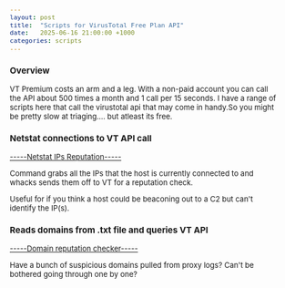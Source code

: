 ```yaml
---
layout: post
title:  "Scripts for VirusTotal Free Plan API"
date:   2025-06-16 21:00:00 +1000
categories: scripts
---
```


<style>
  body { font-size: 13px; }
  h1 { font-size: 19px !important; }
  h2 { font-size: 17px !important; }
  h3 { font-size: 15px !important; }
</style>

### Overview
VT Premium costs an arm and a leg. With a non-paid account you can call the API about 500 times a month and 1 call per 15 seconds. I have a range of scripts here that call the virustotal api that may come in handy.So you might be pretty slow at triaging.... but atleast its free.

### Netstat connections to VT API call

[-----Netstat IPs Reputation-----](https://github.com/lvl0socanalyst/Scripts/blob/main/netstat_connections_virustotal_checker.py)

Command grabs all the IPs that the host is currently connected to and whacks sends them off to VT for a reputation check.

Useful for if you think a host could be beaconing out to a C2 but can't identify the IP(s).

### Reads domains from .txt file and queries VT API

[-----Domain reputation checker-----](https://github.com/lvl0socanalyst/Scripts/blob/main/virustotal_free_api_call.py)

Have a bunch of suspicious domains pulled from proxy logs? Can't be bothered going through one by one?

